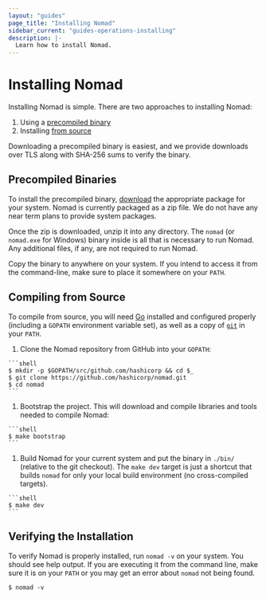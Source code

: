```yaml
---
layout: "guides"
page_title: "Installing Nomad"
sidebar_current: "guides-operations-installing"
description: |-
  Learn how to install Nomad.
---
```


# Installing Nomad

Installing Nomad is simple. There are two approaches to installing Nomad:

1. Using a <a href="#precompiled-binaries">precompiled binary</a>
1. Installing <a href="#from-source">from source</a>

Downloading a precompiled binary is easiest, and we provide downloads over
TLS along with SHA-256 sums to verify the binary.

<a name="precompiled-binaries"></a>
## Precompiled Binaries

To install the precompiled binary,
[download](/downloads.html) the appropriate package for your system.
Nomad is currently packaged as a zip file. We do not have any near term
plans to provide system packages.

Once the zip is downloaded, unzip it into any directory. The
`nomad` (or `nomad.exe` for Windows) binary inside is all that is
necessary to run Nomad. Any additional files, if any, are not
required to run Nomad.

Copy the binary to anywhere on your system. If you intend to access it
from the command-line, make sure to place it somewhere on your `PATH`.

<a name="from-source"></a>
## Compiling from Source

To compile from source, you will need [Go](https://golang.org) installed and
configured properly (including a `GOPATH` environment variable set), as well
as a copy of [`git`](https://www.git-scm.com/) in your `PATH`.

  1. Clone the Nomad repository from GitHub into your `GOPATH`:

    ```shell
    $ mkdir -p $GOPATH/src/github.com/hashicorp && cd $_
    $ git clone https://github.com/hashicorp/nomad.git
    $ cd nomad
    ```

  1. Bootstrap the project. This will download and compile libraries and tools
  needed to compile Nomad:

    ```shell
    $ make bootstrap
    ```

  1. Build Nomad for your current system and put the
  binary in `./bin/` (relative to the git checkout). The `make dev` target is
  just a shortcut that builds `nomad` for only your local build environment (no
  cross-compiled targets).

    ```shell
    $ make dev
    ```

## Verifying the Installation

To verify Nomad is properly installed, run `nomad -v` on your system. You should
see help output. If you are executing it from the command line, make sure it is
on your `PATH` or you may get an error about `nomad` not being found.

```shell
$ nomad -v
```
